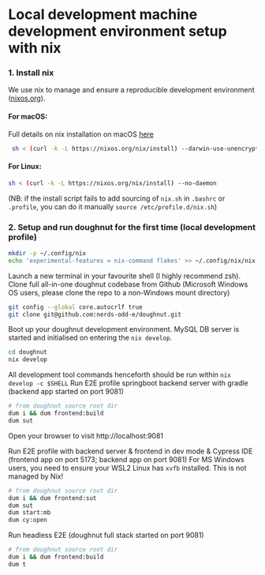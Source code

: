 # Local development machine development environment setup with nix

### 1. Install nix

We use nix to manage and ensure a reproducible development environment ([nixos.org](https://nixos.org)).

#### For macOS:

Full details on nix installation on macOS [here](https://nixos.org/manual/nix/stable/#sect-macos-installation)

```bash
 sh < (curl -k -L https://nixos.org/nix/install) --darwin-use-unencrypted-nix-store-volume
```

#### For Linux:

```bash
sh < (curl -k -L https://nixos.org/nix/install) --no-daemon
```

(NB: if the install script fails to add sourcing of `nix.sh` in `.bashrc` or `.profile`, you can do it manually `source /etc/profile.d/nix.sh`)

### 2. Setup and run doughnut for the first time (local development profile)

```bash
mkdir -p ~/.config/nix
echo 'experimental-features = nix-command flakes' >> ~/.config/nix/nix.conf
```

Launch a new terminal in your favourite shell (I highly recommend zsh).
Clone full all-in-one doughnut codebase from Github (Microsoft Windows OS users, please clone the repo to a non-Windows mount directory)

```bash
git config --global core.autocrlf true
git clone git@github.com:nerds-odd-e/doughnut.git
```

Boot up your doughnut development environment.
MySQL DB server is started and initialised on entering the `nix develop`.

```bash
cd doughnut
nix develop
```

All development tool commands henceforth should be run within `nix develop -c $SHELL`
Run E2E profile springboot backend server with gradle (backend app started on port 9081)

```bash
# from doughnut source root dir
dum i && dum frontend:build
dum sut
```

Open your browser to visit http://localhost:9081

Run E2E profile with backend server & frontend in dev mode & Cypress IDE (frontend app on port 5173; backend app on port 9081)
For MS Windows users, you need to ensure your WSL2 Linux has `xvfb` installed. This is not managed by Nix!

```bash
# from doughnut source root dir
dum i && dum frontend:sut
dum sut
dum start:mb
dum cy:open
```

Run headless E2E (doughnut full stack started on port 9081)

```bash
# from doughnut source root dir
dum i && dum frontend:build
dum t
```
